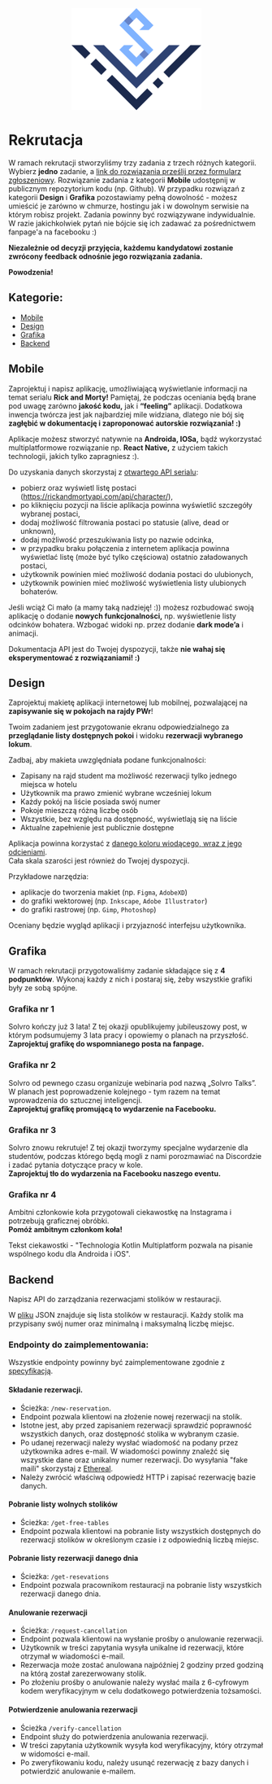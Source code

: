 <div align="center">
<img src="./assets/logo_solvro.png" height="200">
</div>

# Rekrutacja

W ramach rekrutacji stworzyliśmy trzy zadania z trzech różnych kategorii. Wybierz **jedno** zadanie, a [link do rozwiązania prześlij przez formularz zgłoszeniowy](https://forms.gle/ZgieC3G2VDBEQQEv6). Rozwiązanie zadania z kategorii **Mobile** udostępnij w publicznym repozytorium kodu (np. Github). W przypadku rozwiązań z kategorii **Design** i **Grafika** pozostawiamy pełną dowolność - możesz umieścić je zarówno w chmurze, hostingu jak i w dowolnym serwisie na którym robisz projekt. Zadania powinny być rozwiązywane indywidualnie.
W razie jakichkolwiek pytań nie bójcie się ich zadawać za pośrednictwem fanpage'a na facebooku :)

**Niezależnie od decyzji przyjęcia, każdemu kandydatowi zostanie zwrócony feedback odnośnie jego rozwiązania zadania.**

**Powodzenia!**

## Kategorie:

- [Mobile](#Mobile)
- [Design](#Design)
- [Grafika](#Grafika)
- [Backend](#Backend)

<a name="Mobile"></a>

## Mobile

Zaprojektuj i napisz aplikację, umożliwiającą wyświetlanie informacji na temat serialu **Rick and Morty!** Pamiętaj, że podczas oceniania będą brane pod uwagę zarówno **jakość kodu,** jak i **“feeling”** aplikacji. Dodatkowa inwencja twórcza jest jak najbardziej mile widziana, dlatego nie bój się **zagłębić w dokumentację i zaproponować autorskie rozwiązania! :)**

Aplikacje możesz stworzyć natywnie na **Androida, IOSa,** bądź wykorzystać multiplatformowe rozwiązanie np. **React Native,** z użyciem takich technologii, jakich tylko zapragniesz :).

Do uzyskania danych skorzystaj z [otwartego API serialu](https://rickandmortyapi.com/documentation/):

- pobierz oraz wyświetl listę postaci (https://rickandmortyapi.com/api/character/),
- po kliknięciu pozycji na liście aplikacja powinna wyświetlić szczegóły wybranej postaci,
- dodaj możliwość filtrowania postaci po statusie (alive, dead or unknown),
- dodaj możliwość przeszukiwania listy po nazwie odcinka,
- w przypadku braku połączenia z internetem aplikacja powinna wyświetlać listę (może być tylko częściowa) ostatnio załadowanych postaci,
- użytkownik powinien mieć możliwość dodania postaci do ulubionych,
- użytkownik powinien mieć możliwość wyświetlenia listy ulubionych bohaterów.

Jeśli wciąż Ci mało (a mamy taką nadzieję! :)) możesz rozbudować swoją aplikację o dodanie **nowych funkcjonalności,** np. wyświetlenie listy odcinków bohatera. Wzbogać widoki np. przez dodanie **dark mode’a** i animacji.

Dokumentacja API jest do Twojej dyspozycji, także **nie wahaj się eksperymentować z rozwiązaniami! :)**

<a name="Design"></a>

## Design

Zaprojektuj makietę aplikacji internetowej lub mobilnej, pozwalającej na **zapisywanie się w pokojach na rajdy PWr**!

Twoim zadaniem jest przygotowanie ekranu odpowiedzialnego za **przeglądanie listy dostępnych pokoi** i widoku **rezerwacji wybranego lokum**.

Zadbaj, aby makieta uwzględniała podane funkcjonalności:

- Zapisany na rajd student ma możliwość rezerwacji tylko jednego miejsca w hotelu
- Użytkownik ma prawo zmienić wybrane wcześniej lokum
- Każdy pokój na liście posiada swój numer
- Pokoje mieszczą różną liczbę osób
- Wszystkie, bez względu na dostępność, wyświetlają się na liście
- Aktualne zapełnienie jest publicznie dostępne

Aplikacja powinna korzystać z [danego koloru wiodącego, wraz z jego odcieniami](./assets/palette.png).  
Cała skala szarości jest również do Twojej dyspozycji.

Przykładowe narzędzia:

- aplikacje do tworzenia makiet (np. `Figma`, `AdobeXD`)
- do grafiki wektorowej (np. `Inkscape`, `Adobe Illustrator`)
- do grafiki rastrowej (np. `Gimp`, `Photoshop`)

Oceniany będzie wygląd aplikacji i przyjazność interfejsu użytkownika.

<a name="Grafika"></a>

## Grafika

W ramach rekrutacji przygotowaliśmy zadanie składające się z **4 podpunktów**. Wykonaj każdy z nich i postaraj się, żeby wszystkie grafiki były ze sobą spójne.

### Grafika nr 1

Solvro kończy już 3 lata! Z tej okazji opublikujemy jubileuszowy post, w którym podsumujemy 3 lata pracy i opowiemy o planach na przyszłość.  
**Zaprojektuj grafikę do wspomnianego posta na fanpage.**

### Grafika nr 2

Solvro od pewnego czasu organizuje webinaria pod nazwą „Solvro Talks”.
W planach jest poprowadzenie kolejnego - tym razem na temat wprowadzenia do sztucznej inteligencji.  
**Zaprojektuj grafikę promującą to wydarzenie na Facebooku.**

### Grafika nr 3

Solvro znowu rekrutuje! Z tej okazji tworzymy specjalne wydarzenie dla studentów, podczas którego będą mogli z nami porozmawiać na Discordzie i zadać pytania dotyczące pracy w kole.  
**Zaprojektuj tło do wydarzenia na Facebooku naszego eventu.**

### Grafika nr 4

Ambitni członkowie koła przygotowali ciekawostkę na Instagrama i potrzebują graficznej obróbki.  
**Pomóż ambitnym członkom koła!**

Tekst ciekawostki - "Technologia Kotlin Multiplatform pozwala na pisanie wspólnego kodu dla Androida i iOS".

<a name="Backend"></a>

## Backend

Napisz API do zarządzania rezerwacjami stolików w restauracji.

W [pliku](./backend/seats.json) JSON znajduje się lista stolików w restauracji. Każdy stolik ma przypisany swój numer oraz minimalną i maksymalną liczbę miejsc.

### Endpointy do zaimplementowania:

Wszystkie endpointy powinny być zaimplementowane zgodnie z [specyfikacją](./backend/api-spec.yaml).

#### Składanie rezerwacji.

- Ścieżka: `/new-reservation`.
- Endpoint pozwala klientowi na złożenie nowej rezerwacji na stolik.
- Istotne jest, aby przed zapisaniem rezerwacji sprawdzić poprawność wszystkich danych, oraz dostępność stolika w wybranym czasie.
- Po udanej rezerwacji należy wysłać wiadomość na podany przez użytkownika adres e-mail. W wiadomości powinny znaleźć się wszystkie dane oraz unikalny numer rezerwacji. Do wysyłania "fake maili" skorzystaj z [Ethereal](https://ethereal.email/).
- Należy zwrócić właściwą odpowiedź HTTP i zapisać rezerwację bazie danych.

#### Pobranie listy wolnych stolików

- Ścieżka: `/get-free-tables`
- Endpoint pozwala klientowi na pobranie listy wszystkich dostępnych do rezerwacji stolików w określonym czasie i z odpowiednią liczbą miejsc.

#### Pobranie listy rezerwacji danego dnia

- Ścieżka: `/get-resevations`
- Endpoint pozwala pracownikom restauracji na pobranie listy wszystkich rezerwacji danego dnia.

#### Anulowanie rezerwacji

- Ścieżka: `/request-cancellation`
- Endpoint pozwala klientowi na wysłanie prośby o anulowanie rezerwacji.
- Użytkownik w treści zapytania wysyła unikalne id rezerwacji, które otrzymał w wiadomości e-mail.
- Rezerwacja może zostać anulowana najpóźniej 2 godziny przed godziną na którą został zarezerwowany stolik.
- Po złożeniu prośby o anulowanie należy wysłać maila z 6-cyfrowym kodem weryfikacyjnym w celu dodatkowego potwierdzenia tożsamości.

#### Potwierdzenie anulowania rezerwacji

- Ścieżka `/verify-cancellation`
- Endpoint służy do potwierdzenia anulowania rezerwacji.
- W treści zapytania użytkownik wysyła kod weryfikacyjny, który otrzymał w widomości e-mail.
- Po zweryfikowaniu kodu, należy usunąć rezerwację z bazy danych i potwierdzić anulowanie e-mailem.
